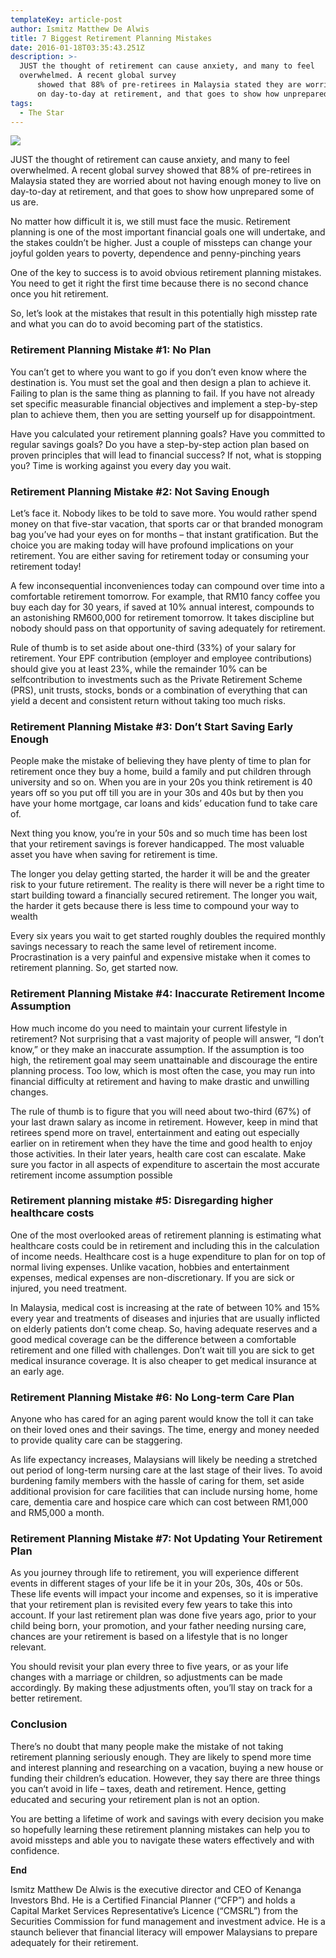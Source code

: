 ```yaml
---
templateKey: article-post
author: Ismitz Matthew De Alwis
title: 7 Biggest Retirement Planning Mistakes
date: 2016-01-18T03:35:43.251Z
description: >-
  JUST the thought of retirement can cause anxiety, and many to feel
  overwhelmed. A recent global survey
      showed that 88% of pre-retirees in Malaysia stated they are worried about not having enough money to live
      on day-to-day at retirement, and that goes to show how unprepared some of us are.
tags:
  - The Star
---
```

![](/img/2016-01-18-the-star-7-biggest-retirement-planning-mistakes.png)

<!--StartFragment-->

JUST the thought of retirement can cause anxiety, and many to feel overwhelmed. A recent global survey showed that 88% of pre-retirees in Malaysia stated they are worried about not having enough money to live on day-to-day at retirement, and that goes to show how unprepared some of us are.

No matter how difficult it is, we still must face the music. Retirement planning is one of the most important financial goals one will undertake, and the stakes couldn’t be higher. Just a couple of missteps can change your joyful golden years to poverty, dependence and penny-pinching years

One of the key to success is to avoid obvious retirement planning mistakes. You need to get it right the first time because there is no second chance once you hit retirement.

So, let’s look at the mistakes that result in this potentially high misstep rate and what you can do to avoid becoming part of the statistics.

### **Retirement Planning Mistake #1: No Plan**

You can’t get to where you want to go if you don’t even know where the destination is. You must set the goal and then design a plan to achieve it. Failing to plan is the same thing as planning to fail. If you have not already set specific measurable financial objectives and implement a step-by-step plan to achieve them, then you are setting yourself up for disappointment.

Have you calculated your retirement planning goals? Have you committed to regular savings goals? Do you have a step-by-step action plan based on proven principles that will lead to financial success? If not, what is stopping you? Time is working against you every day you wait.

### **Retirement Planning Mistake #2: Not Saving Enough**

Let’s face it. Nobody likes to be told to save more. You would rather spend money on that five-star vacation, that sports car or that branded monogram bag you’ve had your eyes on for months – that instant gratification. But the choice you are making today will have profound implications on your retirement. You are either saving for retirement today or consuming your retirement today!

A few inconsequential inconveniences today can compound over time into a comfortable retirement tomorrow. For example, that RM10 fancy coffee you buy each day for 30 years, if saved at 10% annual interest, compounds to an astonishing RM600,000 for retirement tomorrow. It takes discipline but nobody should pass on that opportunity of saving adequately for retirement.

Rule of thumb is to set aside about one-third (33%) of your salary for retirement. Your EPF contribution (employer and employee contributions) should give you at least 23%, while the remainder 10% can be selfcontribution to investments such as the Private Retirement Scheme (PRS), unit trusts, stocks, bonds or a combination of everything that can yield a decent and consistent return without taking too much risks.

### **Retirement Planning Mistake #3: Don’t Start Saving Early Enough**

People make the mistake of believing they have plenty of time to plan for retirement once they buy a home, build a family and put children through university and so on. When you are in your 20s you think retirement is 40 years off so you put off till you are in your 30s and 40s but by then you have your home mortgage, car loans and kids’ education fund to take care of.

Next thing you know, you’re in your 50s and so much time has been lost that your retirement savings is forever handicapped. The most valuable asset you have when saving for retirement is time.

The longer you delay getting started, the harder it will be and the greater risk to your future retirement. The reality is there will never be a right time to start building toward a financially secured retirement. The longer you wait, the harder it gets because there is less time to compound your way to wealth

Every six years you wait to get started roughly doubles the required monthly savings necessary to reach the same level of retirement income. Procrastination is a very painful and expensive mistake when it comes to retirement planning. So, get started now.

### **Retirement Planning Mistake #4: Inaccurate Retirement Income Assumption**

How much income do you need to maintain your current lifestyle in retirement? Not surprising that a vast majority of people will answer, “I don’t know,” or they make an inaccurate assumption. If the assumption is too high, the retirement goal may seem unattainable and discourage the entire planning process. Too low, which is most often the case, you may run into financial difficulty at retirement and having to make drastic and unwilling changes.

The rule of thumb is to figure that you will need about two-third (67%) of your last drawn salary as income in retirement. However, keep in mind that retirees spend more on travel, entertainment and eating out especially earlier on in retirement when they have the time and good health to enjoy those activities. In their later years, health care cost can escalate. Make sure you factor in all aspects of expenditure to ascertain the most accurate retirement income assumption possible

### **Retirement planning mistake #5: Disregarding higher healthcare costs**

One of the most overlooked areas of retirement planning is estimating what healthcare costs could be in retirement and including this in the calculation of income needs. Healthcare cost is a huge expenditure to plan for on top of normal living expenses. Unlike vacation, hobbies and entertainment expenses, medical expenses are non-discretionary. If you are sick or injured, you need treatment.

In Malaysia, medical cost is increasing at the rate of between 10% and 15% every year and treatments of diseases and injuries that are usually inflicted on elderly patients don’t come cheap. So, having adequate reserves and a good medical coverage can be the difference between a comfortable retirement and one filled with challenges. Don’t wait till you are sick to get medical insurance coverage. It is also cheaper to get medical insurance at an early age.

### **Retirement Planning Mistake #6: No Long-term Care Plan**

Anyone who has cared for an aging parent would know the toll it can take on their loved ones and their savings. The time, energy and money needed to provide quality care can be staggering.

As life expectancy increases, Malaysians will likely be needing a stretched out period of long-term nursing care at the last stage of their lives. To avoid burdening family members with the hassle of caring for them, set aside additional provision for care facilities that can include nursing home, home care, dementia care and hospice care which can cost between RM1,000 and RM5,000 a month.

### **Retirement Planning Mistake #7: Not Updating Your Retirement Plan**

As you journey through life to retirement, you will experience different events in different stages of your life be it in your 20s, 30s, 40s or 50s. These life events will impact your income and expenses, so it is imperative that your retirement plan is revisited every few years to take this into account. If your last retirement plan was done five years ago, prior to your child being born, your promotion, and your father needing nursing care, chances are your retirement is based on a lifestyle that is no longer relevant.

You should revisit your plan every three to five years, or as your life changes with a marriage or children, so adjustments can be made accordingly. By making these adjustments often, you’ll stay on track for a better retirement.

### **Conclusion**

There’s no doubt that many people make the mistake of not taking retirement planning seriously enough. They are likely to spend more time and interest planning and researching on a vacation, buying a new house or funding their children’s education. However, they say there are three things you can’t avoid in life – taxes, death and retirement. Hence, getting educated and securing your retirement plan is not an option.

You are betting a lifetime of work and savings with every decision you make so hopefully learning these retirement planning mistakes can help you to avoid missteps and able you to navigate these waters effectively and with confidence.

**End**

Ismitz Matthew De Alwis is the executive director and CEO of Kenanga Investors Bhd. He is a Certified Financial Planner (“CFP”) and holds a Capital Market Services Representative’s Licence (“CMSRL”) from the Securities Commission for fund management and investment advice. He is a staunch believer that financial literacy will empower Malaysians to prepare adequately for their retirement.

<!--EndFragment-->